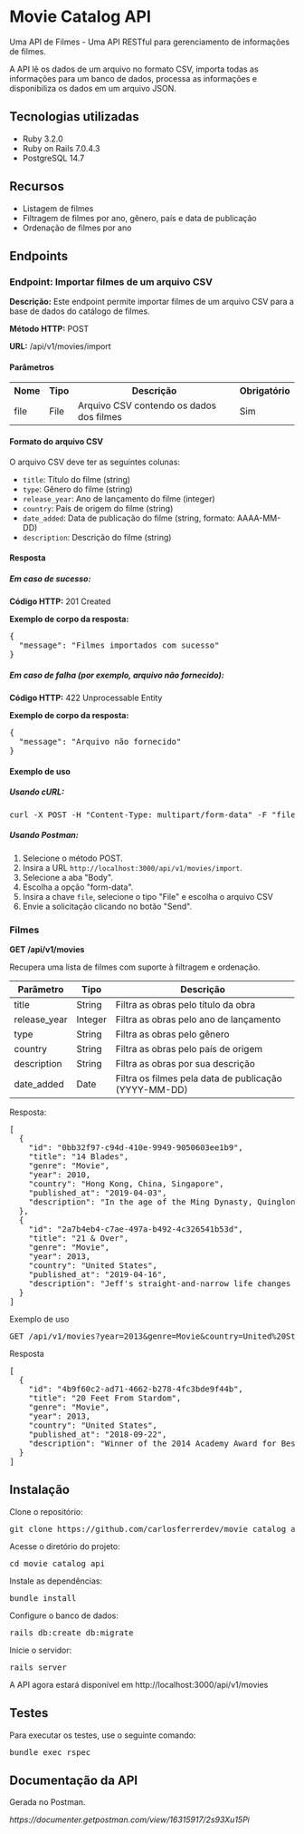 <h1>Movie Catalog API</h1>
<p>Uma API de Filmes - Uma API RESTful para gerenciamento de informações de filmes.</p>
<p>A API lê os dados de um arquivo no formato CSV, importa todas as informações para um banco de dados, processa as informações e disponibiliza os dados em um arquivo JSON.</p>
<h2>Tecnologias utilizadas</h2>
<ul>
  <li>Ruby 3.2.0</li>
  <li>Ruby on Rails 7.0.4.3</li>
  <li>PostgreSQL 14.7</li>
</ul>
<h2>Recursos</h2>
<ul>
  <li>Listagem de filmes</li>
  <li>Filtragem de filmes por ano, gênero, país e data de publicação</li>
  <li>Ordenação de filmes por ano</li>
</ul>
<h2>Endpoints</h2>
<h3>Endpoint: Importar filmes de um arquivo CSV</h3>
<p><strong>Descrição:</strong> Este endpoint permite importar filmes de um arquivo CSV para a base de dados do catálogo de filmes.</p>
<p><strong>Método HTTP:</strong> POST</p>
<p><strong>URL:</strong> /api/v1/movies/import</p>
<h4>Parâmetros</h4>
<table>
    <tr>
        <th>Nome</th>
        <th>Tipo</th>
        <th>Descrição</th>
        <th>Obrigatório</th>
    </tr>
    <tr>
        <td>file</td>
        <td>File</td>
        <td>Arquivo CSV contendo os dados dos filmes</td>
        <td>Sim</td>
    </tr>
</table>
<h4>Formato do arquivo CSV</h4>
<p>O arquivo CSV deve ter as seguintes colunas:</p>
<ul>
    <li><code>title</code>: Título do filme (string)</li>
    <li><code>type</code>: Gênero do filme (string)</li>
    <li><code>release_year</code>: Ano de lançamento do filme (integer)</li>
    <li><code>country</code>: País de origem do filme (string)</li>
    <li><code>date_added</code>: Data de publicação do filme (string, formato: AAAA-MM-DD)</li>
    <li><code>description</code>: Descrição do filme (string)</li>
</ul>
<h4>Resposta</h4>
<h5>Em caso de sucesso:</h5>
<p><strong>Código HTTP:</strong> 201 Created</p>
<p><strong>Exemplo de corpo da resposta:</strong></p>
<pre>
{
  "message": "Filmes importados com sucesso"
}
</pre>
<h5>Em caso de falha (por exemplo, arquivo não fornecido):</h5>
<p><strong>Código HTTP:</strong> 422 Unprocessable Entity</p>
<p><strong>Exemplo de corpo da resposta:</strong></p>
<pre>
{
  "message": "Arquivo não fornecido"
}
</pre>
<h4>Exemplo de uso</h4>
<h5>Usando cURL:</h5>
<pre>
curl -X POST -H "Content-Type: multipart/form-data" -F "file=@/path/to/your/csv/file.csv" http://localhost:3000/api/v1/movies/import
</pre>
<h5>Usando Postman:</h5>
<ol>
    <li>Selecione o método POST.</li>
    <li>Insira a URL <code>http://localhost:3000/api/v1/movies/import</code>.</li>
    <li>Selecione a aba "Body".</li>
    <li>Escolha a opção "form-data".</li>
    <li>Insira a chave <code>file</code>, selecione o tipo "File" e escolha o arquivo CSV</li>
    <li>Envie a solicitação clicando no botão "Send".</li>
</ol>
<h3>Filmes</h3>
<p><strong>GET /api/v1/movies</strong></p>
<p>Recupera uma lista de filmes com suporte à filtragem e ordenação.</p>
<table>
  <thead>
    <tr>
      <th>Parâmetro</th>
      <th>Tipo</th>
      <th>Descrição</th>
    </tr>
  </thead>
  <tbody>
    <tr>
      <td>title</td>
      <td>String</td>
      <td>Filtra as obras pelo título da obra</td>
    </tr>
    <tr>
      <td>release_year</td>
      <td>Integer</td>
      <td>Filtra as obras pelo ano de lançamento</td>
    </tr>
    <tr>
      <td>type</td>
      <td>String</td>
      <td>Filtra as obras pelo gênero</td>
    </tr>
    <tr>
      <td>country</td>
      <td>String</td>
      <td>Filtra as obras pelo país de origem</td>
    </tr>
    <tr>
      <td>description</td>
      <td>String</td>
      <td>Filtra as obras por sua descrição</td>
    </tr>
    <tr>
      <td>date_added</td>
      <td>Date</td>
      <td>Filtra os filmes pela data de publicação (YYYY-MM-DD)</td>
    </tr>
  </tbody>
</table>
<p>Resposta:</p>
<pre>
[
  {
    "id": "0bb32f97-c94d-410e-9949-9050603ee1b9",
    "title": "14 Blades",
    "genre": "Movie",
    "year": 2010,
    "country": "Hong Kong, China, Singapore",
    "published_at": "2019-04-03",
    "description": "In the age of the Ming Dynasty, Quinglong is the best of the Jinyiwei, an elite assassin squad made up of highly trained former street urchins. When evil eunuch Jia unseats the emperor, Quinglong is called to action but is quickly betrayed."
  },
  {
    "id": "2a7b4eb4-c7ae-497a-b492-4c326541b53d",
    "title": "21 & Over",
    "genre": "Movie",
    "year": 2013,
    "country": "United States",
    "published_at": "2019-04-16",
    "description": "Jeff's straight-and-narrow life changes abruptly when his buddies take him out for a birthday bash – the night before a crucial med school interview."
  }
]
</pre>
<p>Exemplo de uso</p>
<pRequisição</p>

<pre>
GET /api/v1/movies?year=2013&genre=Movie&country=United%20States
</pre>
<p>Resposta</p>
<pre>
[
  {
    "id": "4b9f60c2-ad71-4662-b278-4fc3bde9f44b",
    "title": "20 Feet From Stardom",
    "genre": "Movie",
    "year": 2013,
    "country": "United States",
    "published_at": "2018-09-22",
    "description": "Winner of the 2014 Academy Award for Best Documentary Feature, this film takes a look at the world of backup vocalists and the legends they support."
  }
]
</pre>
<h2>Instalação</h2>
<p>Clone o repositório:</p>
<pre>
git clone https://github.com/carlosferrerdev/movie_catalog_api.git
</pre>
<p>Acesse o diretório do projeto:</p>
<pre>
cd movie_catalog_api
</pre>
<p>Instale as dependências:</p>
<pre>
bundle install
</pre>
<p>Configure o banco de dados:</p>
<pre>
rails db:create db:migrate
</pre>
<p>Inicie o servidor:</p>
<pre>
rails server
</pre>
<p>A API agora estará disponível em http://localhost:3000/api/v1/movies</p>
<h2>Testes</h2>
<p>Para executar os testes, use o seguinte comando:</p>
<pre>
bundle exec rspec
</pre>
<h2>Documentação da API</h2>
<p>Gerada no Postman.</p>
<i>https://documenter.getpostman.com/view/16315917/2s93Xu15Pi</i>
